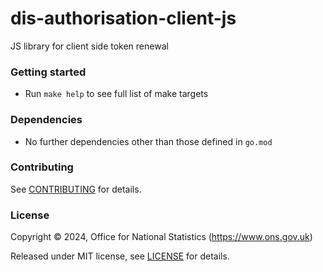 # dis-authorisation-client-js
JS library for client side token renewal

### Getting started

* Run `make help` to see full list of make targets

### Dependencies

* No further dependencies other than those defined in `go.mod`

### Contributing

See [CONTRIBUTING](CONTRIBUTING.md) for details.

### License

Copyright © 2024, Office for National Statistics (https://www.ons.gov.uk)

Released under MIT license, see [LICENSE](LICENSE.md) for details.

